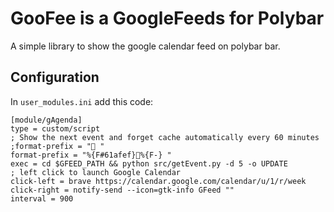 # GooFee is a GoogleFeeds for Polybar

A simple library to show the google calendar feed on polybar bar.

## Configuration

In `user_modules.ini` add this code:

```
[module/gAgenda]
type = custom/script
; Show the next event and forget cache automatically every 60 minutes
;format-prefix = " "
format-prefix = "%{F#61afef}%{F-} " 
exec = cd $GFEED_PATH && python src/getEvent.py -d 5 -o UPDATE
; left click to launch Google Calendar
click-left = brave https://calendar.google.com/calendar/u/1/r/week
click-right = notify-send --icon=gtk-info GFeed ""
interval = 900


